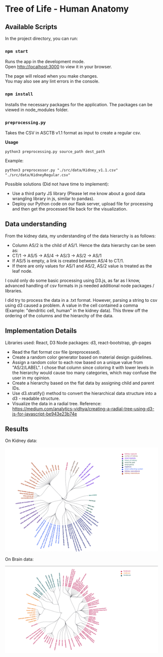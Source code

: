 # Tree of Life - Human Anatomy

## Available Scripts

In the project directory, you can run:

### `npm start`

Runs the app in the development mode.\
Open [http://localhost:3000](http://localhost:3000) to view it in your browser.

The page will reload when you make changes.\
You may also see any lint errors in the console.

### `npm install`

Installs the necessary packages for the application. The packages can be viewed in node_modules folder.

### `preprocessing.py`
Takes the CSV in ASCTB v1.1 format as input to create a regular csv.

**Usage**
```{bash}
python3 preprocessing.py source_path dest_path
```

Example:
```{bash}
python3 preprocessor.py "./src/data/Kidney_v1.1.csv" "./src/data/KidneyRegular.csv"
```

Possible solutions (Did not have time to implement):

+ Use a third party JS library (Please let me know about a good data wrangling library in js, similar to pandas).
+ Deploy our Python code on our flask server, upload file for processing and then get the processed file back for the visualization.

## Data understanding

From the kidney data, my understanding of the data hierarchy is as follows:

+ Column AS/2 is the child of AS/1. Hence the data hierarchy can be seen as:
+ CT/1 -> AS/5 -> AS/4 -> AS/3 -> AS/2 -> AS/1
+ If AS/5 is empty, a link is created between AS/4 to CT/1.
+ If there are only values for AS/1 and AS/2, AS/2 value is treated as the leaf node.

I could only do some basic processing using D3.js, as far as I know, advanced handling of csv formats in js needed additional node packages / libraries.

I did try to process the data in a .txt format. However, parsing a string to csv using d3 caused a problem. A value in the cell contained a comma (Example: "dendritic cell, human" in the kidney data). This threw off the ordering of the columns and the hierarchy of the data.

## Implementation Details

Libraries used: React, D3
Node packages: d3, react-bootstrap, gh-pages

+ Read the flat format csv file (preprocessed).
+ Create a random color generator based on material design guidelines.
+ Assign a random color to each row based on a unique value from "AS/2/LABEL". I chose that column since coloring it with lower levels in the hierarchy would cause too many categories, which may confuse the user in my opinion.
+ Create a hierarchy based on the flat data by assigning child and parent IDs.
+ Use d3.stratify() method to convert the hierarchical data structure into a d3 - readable structure.
+ Visualize the data in a radial tree. Reference: https://medium.com/analytics-vidhya/creating-a-radial-tree-using-d3-js-for-javascript-be943e23b74e

## Results

On Kidney data:

![Kidney](./images/kidney.png)

On Brain data:

![Brain](./images/brain.png)
